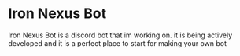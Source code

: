 # Iron Nexus Bot

Iron Nexus Bot is a discord bot that im working on. it is being actively developed and it is a perfect place to start for making your own bot
